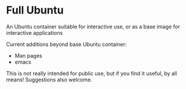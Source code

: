 # Full Ubuntu

An Ubuntu container suitable for interactive use, or as a base image for interactive applications

Current additions beyond base Ubuntu container:

* Man pages
* emacs

This is not really intended for public use, but if you find it useful, by all means! Suggestions also welcome.
